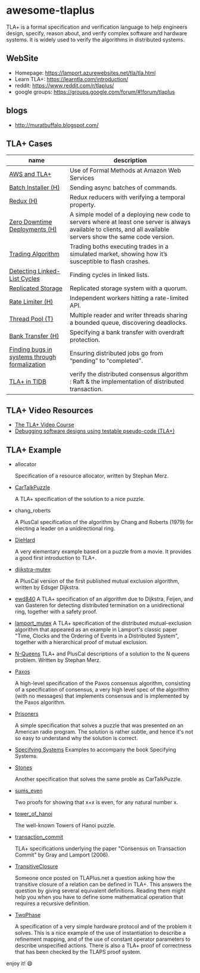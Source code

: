 # awesome-tlaplus

TLA+ is a formal specification and verification language to help engineers design, specify, reason about, and verify complex software and hardware systems. It is widely used to verify the algorithms in distributed systems.

## WebSite

* Homepage: https://lamport.azurewebsites.net/tla/tla.html
* Learn TLA+: https://learntla.com/introduction/
* reddit: https://www.reddit.com/r/tlaplus/
* google groups: https://groups.google.com/forum/#!forum/tlaplus

## blogs

* http://muratbuffalo.blogspot.com/

## TLA+ Cases


| name | description |  
| --- | --- | 
| [AWS and TLA+](http://lamport.azurewebsites.net/tla/amazon.html) | Use of Formal Methods at Amazon Web Services |
| [Batch Installer (H)](https://medium.com/espark-engineering-blog/formal-methods-in-practice-8f20d72bce4f) | Sending async batches of commands. |
| [Redux (H)](https://www.hillelwayne.com/post/tla-redux/) | Redux reducers with verifying a temporal property. |
| [Zero Downtime Deployments (H)](https://www.hillelwayne.com/post/modeling-deployments/) | A simple model of a deploying new code to servers where at least one server is always available to clients, and all available servers show the same code version. |
| [Trading Algorithm](https://www.linkedin.com/pulse/lamports-tla-spec-testing-why-youre-using-nira-amit/) | Trading boths executing trades in a simulated market, showing how it’s susceptible to flash crashes. |
| [Detecting Linked-List Cycles](https://lorinhochstein.wordpress.com/2017/10/16/the-tortoise-and-the-hare-in-tla/) | Finding cycles in linked lists. |
| [Replicated Storage](http://muratbuffalo.blogspot.com/2016/11/modeling-replicated-storage-system-in.html) | Replicated storage system with a quorum. |
| [Rate Limiter (H)](https://learntla.com/concurrency/example/) | Independent workers hitting a rate-limited API. |
| [Thread Pool (T)](http://www.cs.unh.edu/~charpov/programming-tlabuffer.html) | Multiple reader and writer threads sharing a bounded queue, discovering deadlocks. |
| [Bank Transfer (H)](https://learntla.com/introduction/example/) | Specifying a bank transfer with overdraft protection. |
| [Finding bugs in systems through formalization](https://andy.hammerhartes.de/finding-bugs-in-systems-through-formalization.html) | Ensuring distributed jobs go from “pending” to “completed”. |
| [TLA+ in TIDB](https://github.com/pingcap/tla-plus) | verify the distributed consensus algorithm : Raft & the implementation of distributed transaction. |

## TLA+ Video Resources

* [The TLA+ Video Course](http://lamport.azurewebsites.net/video/videos.html)
* [Debugging software designs using testable pseudo-code (TLA+)](https://www.youtube.com/watch?v=LAEXHua4MQQ)

## TLA+ Example

* allocator

   Specification of a resource allocator, written by Stephan Merz.

* [CarTalkPuzzle](https://github.com/kaelzhang81/Examples/tree/master/specifications/CarTalkPuzzle)

   A TLA+ specification of the solution to a nice puzzle.

* chang_roberts

   A PlusCal specification of the algorithm by Chang and Roberts (1979) for electing a leader on a unidirectional ring.

* [DieHard](https://github.com/kaelzhang81/Examples/tree/master/specifications/DieHard)

   A very elementary example based on a puzzle from a movie.
   It provides a good first introduction to TLA+.

* [dijkstra-mutex](https://github.com/tlaplus/Examples/tree/master/specifications/dijkstra-mutex)

   A PlusCal version of the first published mutual exclusion algorithm, written by Edsger Dijkstra.

* [ewd840](https://github.com/tlaplus/Examples/tree/master/specifications/ewd840)
   A TLA+ specification of an algorithm due to Dijkstra, Feijen, and van Gasteren for detecting distributed termination on a unidirectional ring, together with a safety proof.

* [lamport_mutex](https://github.com/tlaplus/Examples/tree/master/specifications/lamport_mutex)
   A TLA+ specification of the distributed mutual-exclusion algorithm that appeared as an example in Lamport's classic paper "Time, Clocks and the Ordering of Events in a  Distributed System", together with a hierarchical proof of mutual exclusion.

* [N-Queens](https://github.com/kaelzhang81/Examples/tree/master/specifications/N-Queens)
   TLA+ and PlusCal descriptions of a solution to the N queens problem.  Written by Stephan Merz.
   
* [Paxos](https://github.com/kaelzhang81/Examples/tree/master/specifications/Paxos)

   A high-level specification of the Paxos consensus algorithm, consisting of a specification of consensus, a very high level spec of the algorithm (with no messages) that implements consensus and is implemented by the Paxos algorithm.  

* [Prisoners](https://github.com/kaelzhang81/Examples/tree/master/specifications/Prisoners)

   A simple specification that solves a puzzle that was presented on an American radio program.  The solution is rather subtle, and hence it's not so easy to understand why the solution is correct.
      
* [Specifying Systems](https://github.com/kaelzhang81/Examples/tree/master/specifications/SpecifyingSystems)
  Examples to accompany the book Specifying Systems.
 
* [Stones](https://github.com/kaelzhang81/Examples/tree/master/specifications/Stones)

   Another specification that solves the same proble as CarTalkPuzzle.

* [sums_even](https://github.com/kaelzhang81/Examples/tree/master/specifications/sums_even)

   Two proofs for showing that x+x is even, for any natural number x.

* [tower_of_hanoi](https://github.com/kaelzhang81/Examples/tree/master/specifications/tower_of_hanoi)

   The well-known Towers of Hanoi puzzle.

* [transaction_commit](https://github.com/kaelzhang81/Examples/tree/master/specifications/transaction_commit)

   TLA+ specifications underlying the paper "Consensus on Transaction Commit" by Gray and Lamport (2006).

* [TransitiveClosure](https://github.com/kaelzhang81/Examples/tree/master/specifications/TransitiveClosure)

   Someone once posted on TLAPlus.net a question asking how the transitive closure of a relation can be defined in TLA+. This answers the question by giving several equivalent definitions.  Reading them might help you when you have to define some mathematical operation that requires a recursive definition.

* [TwoPhase](https://github.com/kaelzhang81/Examples/tree/master/specifications/TwoPhase)

   A specification of a very simple hardware protocol and of the problem it solves.  This is a nice example of the use of instantiation to describe a refinement mapping, and of the use of constant operator parameters to describe unspecified actions.  There is also a TLA+ proof of correctness that has been checked by the TLAPS proof system.

enjoy it! :smile:




















